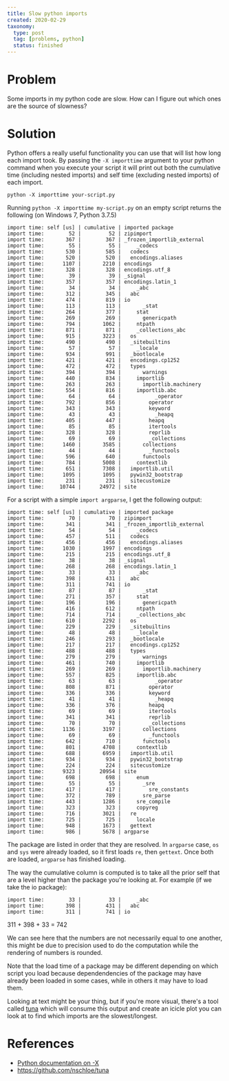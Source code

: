 ```yaml
---
title: Slow python imports
created: 2020-02-29
taxonomy:
  type: post
  tag: [problems, python]
  status: finished
---
```


# Problem
Some imports in my python code are slow. How can I figure out which ones are the source of slowness?

# Solution
Python offers a really useful functionality you can use that will list how long each import took. By passing the `-X importtime` argument to your python command when you execute your script it will print out both the cumulative time (including nested imports) and self time (excluding nested imports) of each import.

```
python -X importtime your-script.py
```

Running `python -X importtime my-script.py` on an empty script returns the following (on Windows 7, Python 3.7.5)

```
import time: self [us] | cumulative | imported package
import time:        52 |         52 | zipimport
import time:       367 |        367 | _frozen_importlib_external
import time:        55 |         55 |     _codecs
import time:       530 |        585 |   codecs
import time:       520 |        520 |   encodings.aliases
import time:      1107 |       2210 | encodings
import time:       328 |        328 | encodings.utf_8
import time:        39 |         39 | _signal
import time:       357 |        357 | encodings.latin_1
import time:        34 |         34 |     _abc
import time:       312 |        345 |   abc
import time:       474 |        819 | io
import time:       113 |        113 |       _stat
import time:       264 |        377 |     stat
import time:       269 |        269 |       genericpath
import time:       794 |       1062 |     ntpath
import time:       871 |        871 |     _collections_abc
import time:       915 |       3223 |   os
import time:       490 |        490 |   _sitebuiltins
import time:        57 |         57 |     _locale
import time:       934 |        991 |   _bootlocale
import time:       421 |        421 |   encodings.cp1252
import time:       472 |        472 |   types
import time:       394 |        394 |       warnings
import time:       440 |        834 |     importlib
import time:       263 |        263 |       importlib.machinery
import time:       554 |        816 |     importlib.abc
import time:        64 |         64 |           _operator
import time:       792 |        856 |         operator
import time:       343 |        343 |         keyword
import time:        43 |         43 |           _heapq
import time:       405 |        447 |         heapq
import time:        85 |         85 |         itertools
import time:       328 |        328 |         reprlib
import time:        69 |         69 |         _collections
import time:      1460 |       3585 |       collections
import time:        44 |         44 |         _functools
import time:       596 |        640 |       functools
import time:       784 |       5008 |     contextlib
import time:       651 |       7308 |   importlib.util
import time:      1095 |       1095 |   pywin32_bootstrap
import time:       231 |        231 |   sitecustomize
import time:     10744 |      24972 | site
```

For a script with a simple `import argparse`, I get the following output:

```
import time: self [us] | cumulative | imported package
import time:        70 |         70 | zipimport
import time:       341 |        341 | _frozen_importlib_external
import time:        54 |         54 |     _codecs
import time:       457 |        511 |   codecs
import time:       456 |        456 |   encodings.aliases
import time:      1030 |       1997 | encodings
import time:       215 |        215 | encodings.utf_8
import time:        38 |         38 | _signal
import time:       268 |        268 | encodings.latin_1
import time:        33 |         33 |     _abc
import time:       398 |        431 |   abc
import time:       311 |        741 | io
import time:        87 |         87 |       _stat
import time:       271 |        357 |     stat
import time:       196 |        196 |       genericpath
import time:       416 |        612 |     ntpath
import time:       714 |        714 |     _collections_abc
import time:       610 |       2292 |   os
import time:       229 |        229 |   _sitebuiltins
import time:        48 |         48 |     _locale
import time:       246 |        293 |   _bootlocale
import time:       217 |        217 |   encodings.cp1252
import time:       488 |        488 |   types
import time:       279 |        279 |       warnings
import time:       461 |        740 |     importlib
import time:       269 |        269 |       importlib.machinery
import time:       557 |        825 |     importlib.abc
import time:        63 |         63 |           _operator
import time:       808 |        871 |         operator
import time:       336 |        336 |         keyword
import time:        41 |         41 |           _heapq
import time:       336 |        376 |         heapq
import time:        69 |         69 |         itertools
import time:       341 |        341 |         reprlib
import time:        70 |         70 |         _collections
import time:      1136 |       3197 |       collections
import time:        69 |         69 |         _functools
import time:       642 |        710 |       functools
import time:       801 |       4708 |     contextlib
import time:       688 |       6959 |   importlib.util
import time:       934 |        934 |   pywin32_bootstrap
import time:       224 |        224 |   sitecustomize
import time:      9323 |      20954 | site
import time:       698 |        698 |     enum
import time:        55 |         55 |       _sre
import time:       417 |        417 |         sre_constants
import time:       372 |        789 |       sre_parse
import time:       443 |       1286 |     sre_compile
import time:       323 |        323 |     copyreg
import time:       716 |       3021 |   re
import time:       725 |        725 |     locale
import time:       948 |       1673 |   gettext
import time:       986 |       5678 | argparse
```

The package are listed in order that they are resolved. In `argparse` case, `os` and `sys` were already loaded, so it first loads `re`, then `gettext`. Once both are loaded, `argparse` has finished loading.

The way the cumulative column is computed is to take all the prior self that are a level higher than the package you're looking at. For example (if we take the io package):

```
import time:        33 |         33 |     _abc
import time:       398 |        431 |   abc
import time:       311 |        741 | io
```

311 + 398 + 33 = 742

We can see here that the numbers are not necessarily equal to one another, this might be due to precision used to do the computation while the rendering of numbers is rounded.

Note that the load time of a package may be different depending on which script you load because dependendencies of the package may have already been loaded in some cases, while in others it may have to load them.

Looking at text might be your thing, but if you're more visual, there's a tool called [tuna](https://github.com/nschloe/tuna) which will consume this output and create an icicle plot you can look at to find which imports are the slowest/longest.

# References
* [Python documentation on -X](https://docs.python.org/3/using/cmdline.html#id5)
* https://github.com/nschloe/tuna
